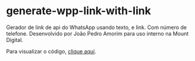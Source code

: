 # generate-wpp-link-with-link
Gerador de link de api do WhatsApp usando texto, e link. Com número de telefone.
Desenvolvido por João Pedro Amorim para uso interno na Mount Digital.

Para visualizar o código, <a href="https://dejoaoamorim.github.io/generate-wpp-link-with-link/">clique aqui</a>.
